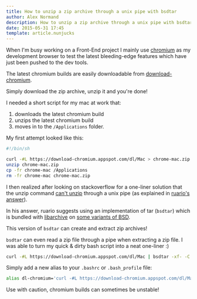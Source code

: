 ```yaml
---
title: How to unzip a zip archive through a unix pipe with bsdtar
author: Alex Normand
description: How to unzip a zip archive through a unix pipe with bsdtar
date: 2015-05-31 17:45
template: article.nunjucks
---
```


When I'm busy working on a Front-End project I mainly use [chromium](https://www.chromium.org/Home) as my development browser to test the latest bleeding-edge features which have just been pushed to the dev tools.

The latest chromium builds are easily downloadable from [download-chromium](https://download-chromium.appspot.com/).

Simply download the zip archive, unzip it and you're done!

<span class="more"></span>

I needed a short script for my mac at work that:

  1. downloads the latest chromium build
  2. unzips the latest chromium build
  3. moves in to the `/Applications` folder.

My first attempt looked like this:

```bash
#!/bin/sh

curl -#L https://download-chromium.appspot.com/dl/Mac > chrome-mac.zip
unzip chrome-mac.zip
cp -fr chrome-mac /Applications
rm -fr chrome-mac chrome-mac.zip
```

I then realized after looking on stackoverflow for a one-liner solution that the unzip command [can't unzip](http://serverfault.com/questions/26474/unzipping-files-that-are-flying-in-through-a-pipe) through a unix pipe (as explained in [ruario's answer](http://serverfault.com/a/589528)).

In his answer, ruario suggests using an implementation of tar (`bsdtar`) which is bundled with [libarchive](http://www.libarchive.org/) on [some variants of BSD](http://unix.stackexchange.com/a/104172).

This version of `bsdtar` can create and extract zip archives!

`bsdtar` can even read a zip file through a pipe when extracting a zip file.
I was able to turn my quick & dirty bash script into a neat one-liner :)

```bash
curl -#L https://download-chromium.appspot.com/dl/Mac | bsdtar -xf- -C /Applications
```

Simply add a new alias to your `.bashrc` or `.bash_profile` file:

```bash
alias dl-chromium='curl -#L https://download-chromium.appspot.com/dl/Mac | bsdtar -xf- -C /Applications'
```

Use with caution, chromium builds can sometimes be unstable!

